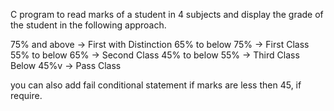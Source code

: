 C program to read marks of a student in 4 subjects and display the grade of the student in the following approach.

75% and above -> First with Distinction
65% to below 75% -> First Class
55% to below 65% -> Second Class
45% to below 55% -> Third Class
Below 45%v -> Pass Class

you can also add fail conditional statement if marks are less then 45, if require.

